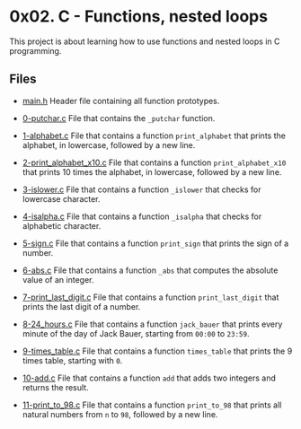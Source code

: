 # 0x02. C - Functions, nested loops

This project is about learning how to use functions and nested loops in C programming.

## Files

- [main.h](./main.h) Header file containing all function prototypes.

- [0-putchar.c](./0-putchar.c) File that contains the `_putchar` function.

- [1-alphabet.c](./1-alphabet.c) File that contains a function `print_alphabet` that prints the alphabet, in lowercase, followed by a new line.

- [2-print_alphabet_x10.c](./2-print_alphabet_x10.c) File that contains a function `print_alphabet_x10` that prints 10 times the alphabet, in lowercase, followed by a new line.

- [3-islower.c](./3-islower.c) File that contains a function `_islower` that checks for lowercase character.

- [4-isalpha.c](./4-isalpha.c) File that contains a function `_isalpha` that checks for alphabetic character.

- [5-sign.c](./5-sign.c) File that contains a function `print_sign` that prints the sign of a number.

- [6-abs.c](./6-abs.c) File that contains a function `_abs` that computes the absolute value of an integer.

- [7-print_last_digit.c](./7-print_last_digit.c) File that contains a function `print_last_digit` that prints the last digit of a number.

- [8-24_hours.c](./8-24_hours.c) File that contains a function `jack_bauer` that prints every minute of the day of Jack Bauer, starting from `00:00` to `23:59`.

- [9-times_table.c](./9-times_table.c) File that contains a function `times_table` that prints the 9 times table, starting with `0`.

- [10-add.c](./10-add.c) File that contains a function `add` that adds two integers and returns the result.

- [11-print_to_98.c](./11-print_to_98.c) File that contains a function `print_to_98` that prints all natural numbers from `n` to `98`, followed by a new line.
